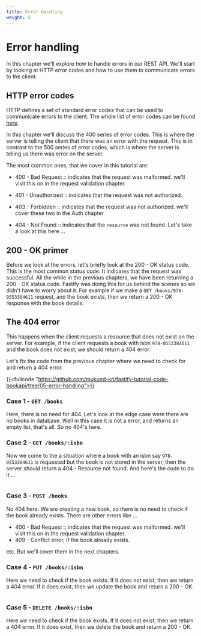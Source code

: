 ```yaml
---
title: Error handling
weight: 5
---
```


# Error handling

In this chapter we'll explore how to handle errors in our REST API. We'll start by 
looking at HTTP error codes and how to use them to communicate errors to the client. 

## HTTP error codes

HTTP defines a set of standard error codes that can be used to communicate errors to 
the client. The whole list of error codes can be found 
[here](https://en.wikipedia.org/wiki/List_of_HTTP_status_codes).

In this chapter we'll discuss the 400 series of error codes. This is where the 
server is telling the client that there was an error with the request. This is in 
contrast to the 500 series of error codes, which is where the server is telling us there
was error on the server.

The most common ones, that we cover in this tutorial are:

- 400 - Bad Request :: indicates that the request was malformed.
  we'll visit this on in the request validation chapter.

- 401 - Unauthorized :: indicates that the request was not authorized.
- 403 - Forbidden :: indicates that the request was not authorized.
  we'll cover these two in the Auth chapter

- 404 - Not Found :: indicates that the `resource` was not found.
  Let's take a look at this here ...


## 200 - OK primer

Before we look at the errors, let's briefly look at the 200 - OK status code. This is the
most common status code. It indicates that the request was successful. All the while
in the previous chapters, we have been returning a 200 - OK status code. Fastify was
doing this for us behind the scenes so we didn't have to worry about it. For example
if we make a `GET /books/978-0553384611` request, and the book exists, then we
return a 200 - OK response with the book details. 


## The 404 error

This happens when the client requests a resource that does not exist on the server. For 
example, if the client requests a book with isbn `978-0553384611` and the book does not 
exist, we should return a 404 error.

Let's fix the code from the previous chapter where we need to check for and return a 
404 error.

{{<fullcode "https://github.com/mukund-kri/fastify-tutorial-code-bookapi/tree/05-error-handling">}}

### Case 1 - `GET /books`

Here, there is no need for 404. Let's look at the edge case were there are no books
in database. Well in this case it is not a error, and returns an empty list, that's 
all. So no 404's here.

### Case 2 - `GET /books/:isbn`

Now we come to the a situation where a book with an isbn say `978-0553384611` is 
requested but the book is not stored in the server, then the server should return
a 404 - Resource not found. And here's the code to do it ...

```js
```

### Case 3 - `POST /books`

No 404 here. We are creating a new book, so there is no need to check if the book
already exists. There are other errors like ...
* 400 - Bad Request :: indicates that the request was malformed.
  we'll visit this on in the request validation chapter.
* 409 - Conflict error, if the book already exists.

etc. But we'll cover them in the next chapters.

### Case 4 - `PUT /books/:isbn`

Here we need to check if the book exists. If it does not exist, then we return a 404
error. If it does exist, then we update the book and return a 200 - OK.

```js
```

### Case 5 - `DELETE /books/:isbn`

Here we need to check if the book exists. If it does not exist, then we return a 404
error. If it does exist, then we delete the book and return a 200 - OK.

```js
```